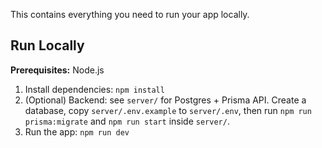 This contains everything you need to run your app locally.

## Run Locally

**Prerequisites:**  Node.js


1. Install dependencies:
   `npm install`
2. (Optional) Backend: see `server/` for Postgres + Prisma API. Create a database, copy `server/.env.example` to `server/.env`, then run `npm run prisma:migrate` and `npm run start` inside `server/`.
3. Run the app:
   `npm run dev`
